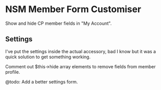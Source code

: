 NSM Member Form Customiser
==========================

Show and hide CP member fields in "My Account".

Settings
--------

I've put the settings inside the actual accessory, bad I know but it was a quick solution to get something working.

Comment out $this->hide array elements to remove fields from member profile.

@todo: Add a better settings form.